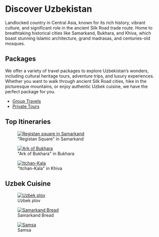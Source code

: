 <!DOCTYPE html>
<html lang="en">
<head>
  <meta name="description" content="Explore the most beautiful places with affordable packages">
  <meta charset="UTF-8">
  <title>Adventures Travel Agency</title>
</head>
<body>
  <h1>Discover Uzbekistan</h1>
  <p>
    Landlocked country in Central Asia, known for its rich history, vibrant culture, and significant role in the ancient Silk Road trade route. 
    Home to breathtaking historical cities like Samarkand, Bukhara, and Khiva, which boast stunning Islamic architecture, grand madrasas, and centuries-old mosques.
  </p>

  <h2>Packages</h2>
  <p>
    We offer a variety of travel packages to explore Uzbekistan’s wonders, including cultural heritage tours, adventure trips, and luxury experiences. 
    Whether you want to walk through ancient Silk Road cities, hike in the picturesque mountains, or enjoy authentic Uzbek cuisine, we have the perfect package for you.
  </p>

  <ul>
    <li><a href="https://www.freecodecamp.org/learn" target="_blank">Group Travels</a></li>
    <li><a href="https://www.freecodecamp.org/learn" target="_blank">Private Tours</a></li>
  </ul>

  <h2>Top Itineraries</h2>
  
  <figure>
    <a href="https://www.freecodecamp.org/learn" target="_blank">
      <img src="https://lh3.googleusercontent.com/p/AF1QipNMNxq96nLvVVwkMvgdOawHabSRC_r62EorOAjw=s1360-w1360-h1020" 
           alt="Registan square in Samarkand">
    </a>
    <figcaption>"Registan Square" in Samarkand</figcaption>
  </figure>

  <figure>
    <a href="https://www.freecodecamp.org/learn" target="_blank">
      <img src="https://adrastravel.com/wp-content/uploads/2021/04/bukhara-ark.jpg" 
           alt="Ark of Bukhara">
    </a>
    <figcaption>"Ark of Bukhara" in Bukhara</figcaption>
  </figure>

  <figure>
    <a href="https://www.freecodecamp.org/learn" target="_blank">
      <img src="https://lh3.googleusercontent.com/gps-cs-s/AB5caB-fd9tnBwyi8s4rFt4J-iywce6DdJrWhkC96l7hXAZRH85bAnvlC5BfrDtUL6K7cTMUOyYO2xCe03S8AmSgDU4eotiIvWfCgJdMArb_actnLWbWHmMFx9f_kJE0SGwbfOcINLK-XQ=s1360-w1360-h1020" 
           alt="Itchan-Kala">
    </a>
    <figcaption>"Itchan-Kala" in Khiva</figcaption>
  </figure>

  <h2>Uzbek Cuisine</h2>

  <figure>
    <a href="https://www.freecodecamp.org/learn" target="_blank">
      <img src="https://i.guim.co.uk/img/media/3126b4ace7203b7797887809eb9b04b7f3d9c103/0_20_640_384/master/640.jpg?width=445&dpr=1&s=none&crop=none" 
           alt="Uzbek plov">
    </a>
    <figcaption>Uzbek plov</figcaption>
  </figure>

  <figure>
    <a href="https://www.freecodecamp.org/learn" target="_blank">
      <img src="https://encrypted-tbn0.gstatic.com/images?q=tbn:ANd9GcQJ-UEQPnT17ZYPd3sLPhvX6aPIXet-iilyPQ&s" 
           alt="Samarkand Bread">
    </a>
    <figcaption>Samarkand Bread</figcaption>
  </figure>

  <figure>
    <a href="https://www.freecodecamp.org/learn" target="_blank">
      <img src="https://www.shutterstock.com/image-photo/concept-eastern-cuisine-uzbek-samsa-260nw-2348002073.jpg" 
           alt="Samsa">
    </a>
    <figcaption>Samsa</figcaption>
  </figure>
</body>
</html>

